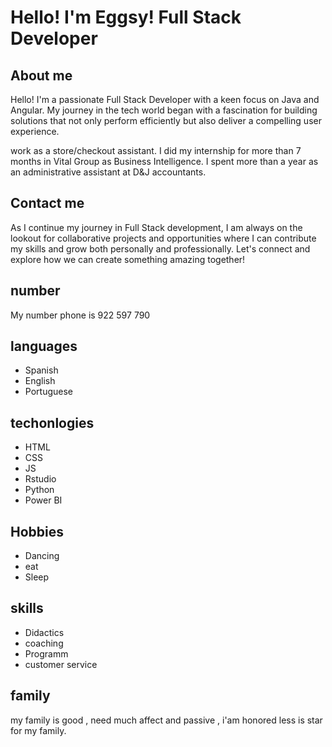 # Hello! I'm Eggsy! Full Stack Developer

## About me
Hello! I'm a passionate Full Stack Developer with a keen focus on Java and Angular. My journey in the tech world began with a fascination for building solutions that not only perform efficiently but also deliver a compelling user experience.

work as a store/checkout assistant.
I did my internship for more than 7 months in Vital Group as Business Intelligence.
I spent more than a year as an administrative assistant at D&J accountants.



## Contact me
As I continue my journey in Full Stack development, I am always on the lookout for collaborative projects and opportunities where I can contribute my skills and grow both personally and professionally. Let's connect and explore how we can create something amazing together!


## number
My number phone is 922 597 790

## languages

- Spanish
- English
- Portuguese



## techonlogies
- HTML
- CSS
- JS
- Rstudio
- Python
- Power BI



## Hobbies 

- Dancing
- eat
- Sleep

## skills

- Didactics
- coaching
- Programm
- customer service


## family

my family is good , need much affect and passive , i'am honored less is star for my family.
